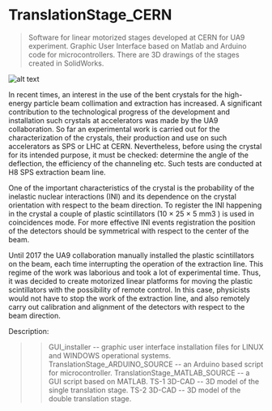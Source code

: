 # TranslationStage_CERN
> Software for linear motorized stages developed at CERN for UA9 experiment. Graphic User Interface based on Matlab and Arduino code for microcontrollers. There are 3D drawings of the stages created in SolidWorks.

![alt text]()

In recent times, an interest in the use of the bent crystals for the high-energy particle beam collimation and extraction has increased. A significant contribution to the technological progress of the development and installation such crystals at accelerators was made by the UA9 collaboration. So far an experimental work is carried out for the characterization of the crystals, their production and use on such accelerators as SPS or LHC at CERN. Nevertheless, before using the crystal for its intended purpose, it must be checked: determine the angle of the deflection, the efficiency of the channeling etc. Such tests are conducted at H8 SPS extraction beam line.

One of the important characteristics of the crystal is the probability of the inelastic nuclear interactions (INI) and its dependence on the crystal orientation with respect to the beam direction. To register the INI happening in the crystal a couple of plastic scintillators (10 × 25 × 5 mm3 ) is used in coincidences mode. For more effective INI events registration the position of the detectors should be symmetrical with respect to the center of the beam. 

Until 2017 the UA9 collaboration manually installed the plastic scintillators on the beam, each time interrupting the operation of the extraction line. This regime of the work was laborious and took a lot of experimental time. Thus, it was decided to create motorized linear platforms for moving the plastic scintillators with the possibility of remote control. In this case, physicists would not have to stop the work of the extraction line, and also remotely carry out calibration and alignment of the detectors with respect to the beam direction.

Description:
>> GUI_installer -- graphic user interface installation files for LINUX and WINDOWS operational systems.
>> TranslationStage_ARDUINO_SOURCE -- an Arduino based script for microcontroller.
>> TranslationStage_MATLAB_SOURCE -- a GUI script based on MATLAB.
>> TS-1 3D-CAD -- 3D model of the single translation stage.
>> TS-2 3D-CAD -- 3D model of the double translation stage.

